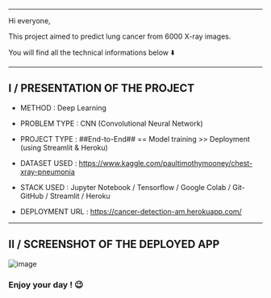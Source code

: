 ---------------------------------------------------------------------------------------------------------

Hi everyone, 

This project aimed to predict lung cancer from 6000 X-ray images.

You will find all the technical informations below ⬇️ 

---------------------------------------------------------------------------------------------------------


## I / PRESENTATION OF THE PROJECT



+	METHOD : Deep Learning 

+	PROBLEM TYPE : CNN (Convolutional Neural Network)

+	PROJECT TYPE : ##End-to-End## == Model training >> Deployment (using Streamlit & Heroku)


+	DATASET USED : https://www.kaggle.com/paultimothymooney/chest-xray-pneumonia

+	STACK USED : Jupyter Notebook / Tensorflow / Google Colab / Git-GitHub / Streamlit / Heroku


+	DEPLOYMENT URL : https://cancer-detection-am.herokuapp.com/


---------------------------------------------------------------------------------------------------------

## II / SCREENSHOT OF THE DEPLOYED APP

![image](https://user-images.githubusercontent.com/67790918/115118472-900a1e80-9fa3-11eb-9560-98b22c1cc519.png)

### Enjoy your day ! 😉
